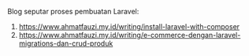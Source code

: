 Blog seputar proses pembuatan Laravel:

1. https://www.ahmatfauzi.my.id/writing/install-laravel-with-composer
2. https://www.ahmatfauzi.my.id/writing/e-commerce-dengan-laravel-migrations-dan-crud-produk
